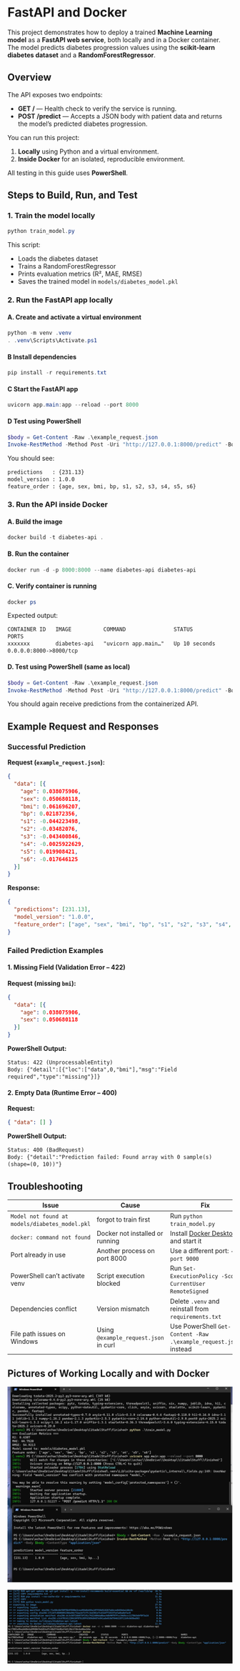 # FastAPI and Docker

This project demonstrates how to deploy a trained **Machine Learning model** as a **FastAPI web service**, both locally and in a Docker container.  
The model predicts diabetes progression values using the **scikit-learn diabetes dataset** and a **RandomForestRegressor**.


## Overview

The API exposes two endpoints:
- **GET /** — Health check to verify the service is running.
- **POST /predict** — Accepts a JSON body with patient data and returns the model’s predicted diabetes progression.

You can run this project:
1. **Locally** using Python and a virtual environment.
2. **Inside Docker** for an isolated, reproducible environment.

All testing in this guide uses **PowerShell**.


## Steps to Build, Run, and Test

### 1. Train the model locally
```powershell
python train_model.py
```
This script:
- Loads the diabetes dataset  
- Trains a RandomForestRegressor  
- Prints evaluation metrics (R², MAE, RMSE)  
- Saves the trained model in `models/diabetes_model.pkl`


### 2. Run the FastAPI app locally

#### A. Create and activate a virtual environment
```powershell
python -m venv .venv
. .venv\Scripts\Activate.ps1
```

#### B Install dependencies
```powershell
pip install -r requirements.txt
```

#### C Start the FastAPI app
```powershell
uvicorn app.main:app --reload --port 8000
```

#### D Test using PowerShell
```powershell
$body = Get-Content -Raw .\example_request.json
Invoke-RestMethod -Method Post -Uri "http://127.0.0.1:8000/predict" -Body $body -ContentType "application/json"
```

You should see:
```
predictions   : {231.13}
model_version : 1.0.0
feature_order : {age, sex, bmi, bp, s1, s2, s3, s4, s5, s6}
```

### 3. Run the API inside Docker

#### A. Build the image
```powershell
docker build -t diabetes-api .
```

#### B. Run the container
```powershell
docker run -d -p 8000:8000 --name diabetes-api diabetes-api
```

#### C. Verify container is running
```powershell
docker ps
```
Expected output:
```
CONTAINER ID   IMAGE          COMMAND               STATUS          PORTS
xxxxxxx        diabetes-api   "uvicorn app.main…"   Up 10 seconds   0.0.0.0:8000->8000/tcp
```

#### D. Test using PowerShell (same as local)
```powershell
$body = Get-Content -Raw .\example_request.json
Invoke-RestMethod -Method Post -Uri "http://127.0.0.1:8000/predict" -Body $body -ContentType "application/json"
```

You should again receive predictions from the containerized API.

## Example Request and Responses

### Successful Prediction
**Request (`example_request.json`):**
```json
{
  "data": [{
    "age": 0.038075906,
    "sex": 0.050680118,
    "bmi": 0.061696207,
    "bp": 0.021872356,
    "s1": -0.044223498,
    "s2": -0.03482076,
    "s3": -0.043400846,
    "s4": -0.0025922629,
    "s5": 0.019908421,
    "s6": -0.017646125
  }]
}
```

**Response:**
```json
{
  "predictions": [231.13],
  "model_version": "1.0.0",
  "feature_order": ["age", "sex", "bmi", "bp", "s1", "s2", "s3", "s4", "s5", "s6"]
}
```

### Failed Prediction Examples

#### 1. Missing Field (Validation Error – 422)
**Request (missing `bmi`):**
```json
{
  "data": [{
    "age": 0.038075906,
    "sex": 0.050680118
  }]
}
```

**PowerShell Output:**
```
Status: 422 (UnprocessableEntity)
Body: {"detail":[{"loc":["data",0,"bmi"],"msg":"Field required","type":"missing"}]}
```

#### 2. Empty Data (Runtime Error – 400)
**Request:**
```json
{ "data": [] }
```

**PowerShell Output:**
```
Status: 400 (BadRequest)
Body: {"detail":"Prediction failed: Found array with 0 sample(s) (shape=(0, 10))"}
```

## Troubleshooting

| Issue | Cause | Fix |
|-------|--------|-----|
| `Model not found at models/diabetes_model.pkl` | forgot to train first | Run `python train_model.py` |
| `docker: command not found` | Docker not installed or running | Install [Docker Desktop](https://www.docker.com/products/docker-desktop/) and start it |
| Port already in use | Another process on port 8000 | Use a different port: `--port 9000` |
| PowerShell can’t activate venv | Script execution blocked | Run `Set-ExecutionPolicy -Scope CurrentUser RemoteSigned` |
| Dependencies conflict | Version mismatch | Delete `.venv` and reinstall from `requirements.txt` |
| File path issues on Windows | Using `@example_request.json` in curl | Use PowerShell `Get-Content -Raw .\example_request.json` instead |

## Pictures of Working Locally and with Docker

![Running locally](images/API_running_locally.jpg)

![Running with Docker](images/API_with_Docker.jpg)
